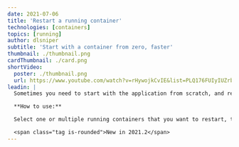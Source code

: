 ```yaml
---
date: 2021-07-06
title: 'Restart a running container'
technologies: [containers]
topics: [running]
author: dlsniper
subtitle: 'Start with a container from zero, faster'
thumbnail: ./thumbnail.png
cardThumbnail: ./card.png
shortVideo:
  poster: ./thumbnail.png
  url: https://www.youtube.com/watch?v=rHywojkCvIE&list=PLQ176FUIyIUZrbrlz4AY1V8VzBJKZyVlW&index=115
leadin: |
  Sometimes you need to start with the application from scratch, and rebuilding the container is not needed. That's where the _Restart_ feature comes in and helps you.

  **How to use:**

  Select one or multiple running containers that you want to restart, then click on the **Restart** button in the _Services_ window.

  <span class="tag is-rounded">New in 2021.2</span>
---
```

